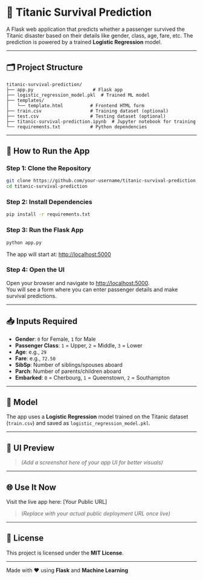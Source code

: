 
# 🚢 Titanic Survival Prediction

A Flask web application that predicts whether a passenger survived the Titanic disaster based on their details like gender, class, age, fare, etc. The prediction is powered by a trained **Logistic Regression** model.

---

## 🗂 Project Structure

```
titanic-survival-prediction/
├── app.py                      # Flask app
├── logistic_regression_model.pkl  # Trained ML model
├── templates/
│   └── template.html          # Frontend HTML form
├── train.csv                  # Training dataset (optional)
├── test.csv                   # Testing dataset (optional)
├── titanic-survival-prediction.ipynb  # Jupyter notebook for training
└── requirements.txt           # Python dependencies
```

---

## 🚀 How to Run the App

### Step 1: Clone the Repository
```bash
git clone https://github.com/your-username/titanic-survival-prediction.git
cd titanic-survival-prediction
```

### Step 2: Install Dependencies
```bash
pip install -r requirements.txt
```

### Step 3: Run the Flask App
```bash
python app.py
```
The app will start at: [http://localhost:5000](http://localhost:5000)

### Step 4: Open the UI

Open your browser and navigate to [http://localhost:5000](http://localhost:5000).  
You will see a form where you can enter passenger details and make survival predictions.

---

## 📥 Inputs Required

- **Gender**: `0` for Female, `1` for Male  
- **Passenger Class**: `1` = Upper, `2` = Middle, `3` = Lower  
- **Age**: e.g., `29`  
- **Fare**: e.g., `72.50`  
- **SibSp**: Number of siblings/spouses aboard  
- **Parch**: Number of parents/children aboard  
- **Embarked**: `0` = Cherbourg, `1` = Queenstown, `2` = Southampton  

---

## 🧠 Model

The app uses a **Logistic Regression** model trained on the Titanic dataset (`train.csv`) and saved as `logistic_regression_model.pkl`.

---

## 📸 UI Preview

> *(Add a screenshot here of your app UI for better visuals)*

---

## 🌐 Use It Now

Visit the live app here: [Your Public URL]  
> *(Replace with your actual public deployment URL once live)*

---

## 📜 License

This project is licensed under the **MIT License**.

---

Made with ❤️ using **Flask** and **Machine Learning**
